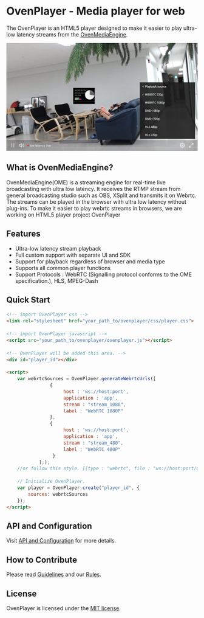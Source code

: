 # OvenPlayer - Media player for web

The OvenPlayer is an HTML5 player designed to make it easier to play ultra-low latency streams from the [OvenMediaEngine](https://github.com/AirenSoft/OvenMediaEngine).

![Alt text](dist/player.jpg)

## What is OvenMediaEngine?
OvenMediaEngine(OME) is a streaming engine for real-time live broadcasting with ultra low latency. It receives the RTMP stream from general broadcasting studio such as OBS, XSplit and transmits it on Webrtc. The streams can be played in the browser with ultra low latency without plug-ins. To make it easier to play webrtc streams in browsers, we are working on HTML5 player project OvenPlayer

## Features

- Ultra-low latency stream playback
- Full custom support with separate UI and SDK
- Support for playback regardless of browser and media type
- Supports all common player functions
- Support Protocols : WebRTC (Signalling protocol conforms to the OME specification.), HLS, MPEG-Dash

## Quick Start

```html
<!-- import OvenPlayer css -->
<link rel="stylesheet" href="your_path_to/ovenplayer/css/player.css">

<!-- import OvenPlayer javascript -->
<script src="your_path_to/ovenplayer/ovenplayer.js"></script>

<!-- OvenPlayer will be added this area. -->
<div id="player_id"></div>
    
<script>
    var webrtcSources = OvenPlayer.generateWebrtcUrls([
                {
                     host : 'ws://host:port',
                     application : 'app',
                     stream : "stream_1080",
                     label : "WebRTC 1080P"
                },
                {
                     host : 'ws://host:port',
                     application : 'app',
                     stream : "stream_480",
                     label : "WebRTC 480P"
                 }
            ];);
    //or follow this style. [{type : "webrtc", file : "ws://host:port/app/stream_1080", label : "1080"}]
    
    // Initialize OvenPlayer.
    var player = OvenPlayer.create("player_id", {
        sources: webrtcSources
    });
</script>
```

## API and Configuration

Visit [API and Configuration](docs/api.md) for more details.

## How to Contribute
 
Please read [Guidelines](CONTRIBUTING.md) and our [Rules](CODE_OF_CONDUCT.md).

## License

OvenPlayer is licensed under the [MIT license](LICENSE.txt).
